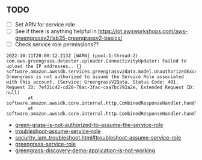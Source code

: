 ## TODO

- [ ] Set ARN for service role
- [ ] See if there is anything helpful in https://iot.awsworkshops.com/aws-greengrassv2/lab35-greengrassv2-basics/
- [ ] Check service role permissions?? 
```
2022-10-11T20:00:12.213Z [WARN] (pool-1-thread-2) com.aws.greengrass.detector.uploader.ConnectivityUpdater: Failed to upload the IP addresses.. {}
software.amazon.awssdk.services.greengrassv2data.model.UnauthorizedException: Greengrass is not authorized to assume the Service Role associated with this account. (Service: GreengrassV2Data, Status Code: 401, 
Request ID: 7ef21c42-cd28-78ac-3fac-caa7bc792a2e, Extended Request ID: null)
        at software.amazon.awssdk.core.internal.http.CombinedResponseHandler.handleErrorResponse(CombinedResponseHandler.java:123)
        at software.amazon.awssdk.core.internal.http.CombinedResponseHandler.handleResponse(CombinedResponseHandler.java:79)
```

- [green-grass-is-not-authorized-to-assume-the-service-role](https://repost.aws/questions/QUrO84DbX-QLe8I2fiLKEshg/green-grass-is-not-authorized-to-assume-the-service-role)
- [troubleshoot-assume-service-role]( https://docs.aws.amazon.com/greengrass/v1/developerguide/security_iam_troubleshoot.html#troubleshoot-assume-service-role)
- [security_iam_troubleshoot.html#troubleshoot-assume-service-role](https://docs.aws.amazon.com/greengrass/v1/developerguide/service-role.html#manage-service-role-console)
- [greengrass-service-role](https://github.com/awsdocs/aws-iot-greengrass-v2-developer-guide/blob/main/doc_source/greengrass-service-role.md)
- [greengrass-discovery-demo-application-is-not-working](https://stackoverflow.com/questions/49610000/greengrass-discovery-demo-application-is-not-working)